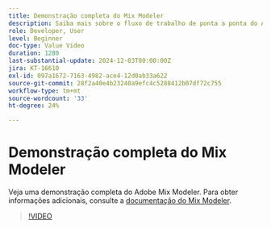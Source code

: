 ```yaml
---
title: Demonstração completa do Mix Modeler
description: Saiba mais sobre o fluxo de trabalho de ponta a ponta do Adobe Mix Modeler.
role: Developer, User
level: Beginner
doc-type: Value Video
duration: 1280
last-substantial-update: 2024-12-03T00:00:00Z
jira: KT-16610
exl-id: 097a1672-7163-4982-ace4-12d0ab33a622
source-git-commit: 28f2a40e4b23240a9efc4c5288412b07df72c755
workflow-type: tm+mt
source-wordcount: '33'
ht-degree: 24%

---
```


# Demonstração completa do Mix Modeler

Veja uma demonstração completa do Adobe Mix Modeler. Para obter informações adicionais, consulte a [documentação do Mix Modeler](https://experienceleague.adobe.com/en/docs/mix-modeler/using/overview).

>[!VIDEO](https://video.tv.adobe.com/v/3440794/?learn=on&enablevpops)
